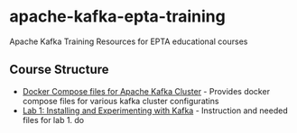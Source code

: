 # apache-kafka-epta-training
Apache Kafka Training Resources for EPTA educational courses

## Course Structure

  * [Docker Compose files for Apache Kafka Cluster](docker-compose-files/README.md) - Provides docker compose files for various kafka cluster configuratins
  * [Lab 1: Installing and Experimenting with Kafka](session-two-lab/README.md) - Instruction and needed files for lab 1. do
